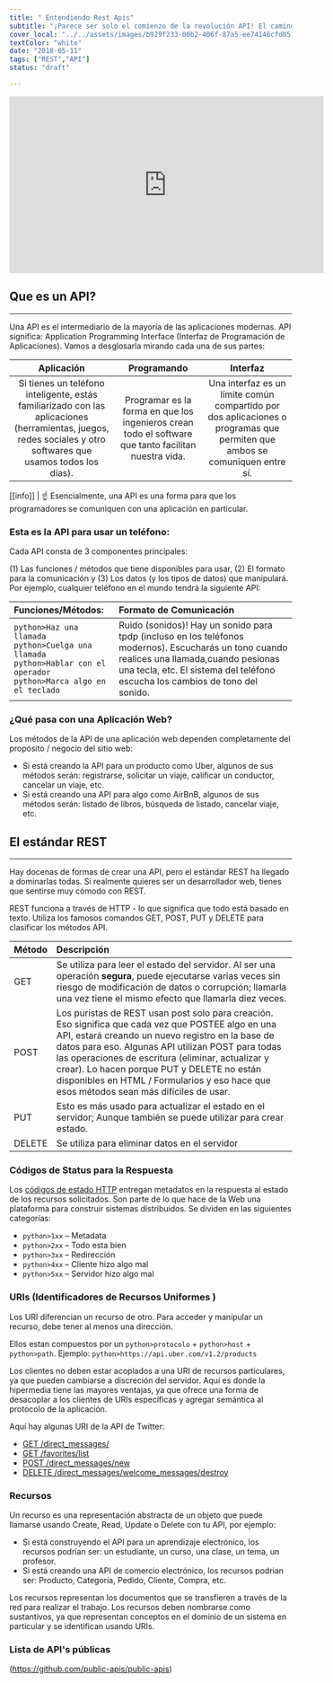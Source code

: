 ```yaml
---
title: " Entendiendo Rest Apis"
subtitle: "¡Parece ser solo el comienzo de la revolución API! El camino de la humanidad se dirige hacia la arquitectura de la API ... puede aprender cualquier idioma o herramienta, pero esta es una de esas pocas especialidades que le garantizará un trabajo bien pagado durante los próximos 60 años, así que siéntete cómodo con REST Api. :)"
cover_local: "../../assets/images/b929f233-00b2-406f-87a5-ee74146cfd85.jpeg"
textColor: "white"
date: "2018-05-11"
tags: ["REST","API"]
status: "draft"

---
```


<iframe width="560" height="315" src="https://www.youtube.com/embed/QsrWtqnQGMc" frameborder="0" allow="accelerometer; autoplay; encrypted-media; gyroscope; picture-in-picture" allowfullscreen></iframe>

## Que es un API?
***

Una API es el intermediario de la mayoría de las aplicaciones modernas. API significa: Application Programming Interface (Interfaz de Programación de Aplicaciones). Vamos a desglosarla mirando cada una de sus partes:

|**Aplicación**    |**Programando**    |**Interfaz**    |
|:-----------------:|:-----------------:|:---------------:|
Si tienes un teléfono inteligente, estás familiarizado con las aplicaciones (herramientas, juegos, redes sociales y otro softwares que usamos todos los días).    |Programar es la forma en que los ingenieros crean todo el software que tanto facilitan nuestra vida.   |Una interfaz es un límite común compartido por dos aplicaciones o programas que permiten que ambos se comuniquen entre sí.

[[info]]
| :point_up: Esencialmente, una API es una forma para que los programadores se comuniquen con una aplicación en particular.

### Esta es la API para usar un teléfono:

Cada API consta de 3 componentes principales: 

(1) Las funciones / métodos que tiene disponibles para usar, 
(2) El formato para la comunicación y 
(3) Los datos (y los tipos de datos) que manipulará. Por ejemplo, cualquier teléfono en el mundo tendrá la siguiente API:

|**Funciones/Métodos:**   |**Formato de Comunicación**   |
|:------------------------|:--------------------------|
|`python>Haz una llamada`<br>`python>Cuelga una llamada`<br>`python>Hablar con el operador`<br>`python>Marca algo en el teclado`    |Ruido (sonidos)!  Hay un sonido para tpdp (incluso en los teléfonos modernos). Escucharás un tono cuando realices una llamada,cuando pesionas una tecla, etc. El sistema del teléfono escucha los cambios de tono del sonido.     |

### ¿Qué pasa con una Aplicación Web?

Los métodos de la API de una aplicación web dependen completamente del propósito / negocio del sitio web:

+ Si está creando la API para un producto como Uber, algunos de sus métodos serán: registrarse, solicitar un viaje, calificar un conductor, cancelar un viaje, etc.
+ Si está creando una API para algo como AirBnB, algunos de sus métodos serán: listado de libros, búsqueda de listado, cancelar viaje, etc.

## El estándar REST
***

Hay docenas de formas de crear una API, pero el estándar REST ha llegado a dominarlas todas. Si realmente quieres ser un desarrollador web, tienes que sentirse muy cómodo con REST.

REST funciona a través de HTTP - lo que significa que todo está basado en texto. Utiliza los famosos comandos GET, POST, PUT y DELETE para clasificar los métodos API.

|**Método**    |**Descripción**    |
|:-------------|:--------------|
|GET          |Se utiliza para leer el estado del servidor. Al ser una operación **segura**, puede ejecutarse varias veces sin riesgo de modificación de datos o corrupción; llamarla una vez tiene el mismo efecto que llamarla diez veces.    |
|POST        |Los puristas de REST usan post solo para creación. Eso significa que cada vez que POSTEE algo en una API, estará creando un nuevo registro en la base de datos para eso. Algunas API utilizan POST para todas las operaciones de escritura (eliminar, actualizar y crear). Lo hacen porque PUT y DELETE no están disponibles en HTML / Formularios y eso hace que esos métodos sean más difíciles de usar.      |
|PUT      |Esto es más usado para actualizar el estado en el servidor; Aunque también se puede utilizar para crear estado.     |
|DELETE     |Se utiliza para eliminar datos en el servidor     |


### Códigos de Status para la Respuesta

Los [códigos de estado HTTP](https://www.w3.org/Protocols/rfc2616/rfc2616-sec10.html) entregan metadatos en la respuesta al estado de los recursos solicitados. Son parte de lo que hace de la Web una plataforma para construir sistemas distribuidos. Se dividen en las siguientes categorías:

+ `python>1xx` – Metadata
+ `python>2xx` – Todo esta bien
+ `python>3xx` – Redirección
+ `python>4xx` – Cliente hizo algo mal
+ `python>5xx` – Servidor hizo algo mal

### URIs (Identificadores de Recursos Uniformes )

Los URI diferencian un recurso de otro. Para acceder y manipular un recurso, debe tener al menos una dirección.

Ellos estan compuestos por un `python>protocolo` + `python>host` + `python>path`.
Ejemplo: `python>https://api.uber.com/v1.2/products`

Los clientes no deben estar acoplados a una URI de recursos particulares, ya que pueden cambiarse a discreción del servidor. Aquí es donde la hipermedia tiene las mayores ventajas, ya que ofrece una forma de desacoplar a los clientes de URIs específicas y agregar semántica al protocolo de la aplicación.

Aquí hay algunas URI de la API de Twitter:

+ [GET /direct_messages/](https://developer.twitter.com/en/docs/direct-messages/sending-and-receiving/api-reference/get-sent-message)
+ [GET /favorites/list](https://developer.twitter.com/en/docs/tweets/post-and-engage/api-reference/get-favorites-list)
+ [POST /direct_messages/new](https://developer.twitter.com/en/docs/api-reference-index)
+ [DELETE /direct_messages/welcome_messages/destroy](https://developer.twitter.com/rest/reference/del/direct_messages/welcome_messages/destroy)

### Recursos

Un recurso es una representación abstracta de un objeto que puede llamarse usando Create, Read, Update o Delete con tu API, por ejemplo:

+ Si está construyendo el API para un aprendizaje electrónico, los recursos podrían ser: un estudiante, un curso, una clase, un tema, un profesor.
+ Si está creando una API de comercio electrónico, los recursos podrian ser: Producto, Categoría, Pedido, Cliente, Compra, etc.
  
Los recursos representan los documentos que se transfieren a través de la red para realizar el trabajo. Los recursos deben nombrarse como sustantivos, ya que representan conceptos en el dominio de un sistema en particular y se identifican usando URIs.



### Lista de API's públicas

(https://github.com/public-apis/public-apis)


